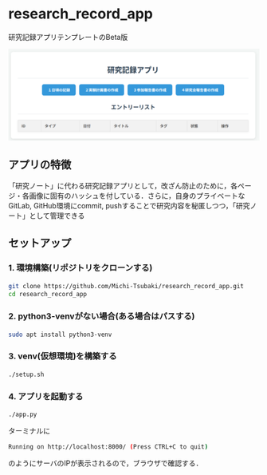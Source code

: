 # research_record_app
研究記録アプリテンプレートのBeta版

![画像](images/image.png)
## アプリの特徴
「研究ノート」に代わる研究記録アプリとして，改ざん防止のために，各ページ・各画像に固有のハッシュを付している．さらに，自身のプライベートなGitLab, GitHub環境にcommit, pushすることで研究内容を秘匿しつつ，「研究ノート」として管理できる 

## セットアップ
### 1. 環境構築(リポジトリをクローンする)
```bash
git clone https://github.com/Michi-Tsubaki/research_record_app.git
cd research_record_app
```

### 2. python3-venvがない場合(ある場合はパスする)
```bash
sudo apt install python3-venv
```

### 3. venv(仮想環境)を構築する
```bash
./setup.sh
```

### 4. アプリを起動する
```bash
./app.py
```

ターミナルに
```bash
Running on http://localhost:8000/ (Press CTRL+C to quit)
```
のようにサーバのIPが表示されるので，ブラウザで確認する．

